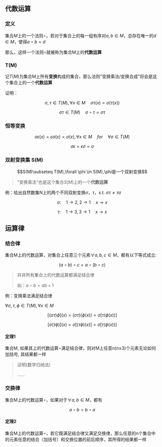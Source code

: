 ## 代数运算

### 定义

集合$M$上的一个法则$\circ$，若对于集合上的每一组有序对$a,b\in M$，总存在唯一的$d\in M$，使得$a\circ b=d$

那么，这样一个法则$\circ$就被称为集合M上的**代数运算**

### T(M)

记$T(M)$为集合M上所有**变换**构成的集合，那么法则“变换乘法/变换合成”将会是这个集合上的一个**代数运算**

证明：

$$\sigma,\tau\in T(M),\forall x\in M\quad \sigma\tau(x)=\sigma(\tau(x))$$

$$\sigma\tau\in T(M)\quad \sigma\circ\tau=\sigma\tau$$

### 恒等变换

$$\sigma\epsilon(x)=\epsilon\sigma(x)=\sigma(x),\forall x \in M \quad for \quad \forall \sigma\in T(M)$$

$$\sigma\epsilon=\epsilon\sigma=\sigma$$

### 双射变换集 S(M)

$$S(M)\subseteq T(M),\forall \phi \in S(M),\phi是一个双射变换$$

> “变换乘法”也是这个集合$S(M)$上的一个**代数运算**

例：给出自然数集N上的两个不同双射变换$\sigma$，$\tau$，s.t. $\sigma\tau\neq\tau\sigma$

$$\sigma:\quad 1\to2,2\to1\quad x\to x$$

$$\tau:\quad 1\to3,3\to1\quad x\to x$$

## 运算律

### 结合律

集合M上的代数运算，对集合上任意三个元素$\forall a,b,c\in M$，都有以下等式成立:

$$(a\circ b)\circ c=a\circ(b\circ c)$$

> 并非所有集合上的代数运算都满足结合律
>
> 如：$a\circ b=ab+1$

例：变换乘法满足结合律

$\forall \sigma,\tau,\phi\in T(M),\forall x\in M$

$$[(\sigma\tau)\phi](x)=(\sigma\tau)(\phi(x))=\sigma[\tau(\phi(x))]$$

$$[\sigma(\tau\phi)](x)=\sigma[(\tau\phi)(x)]=\sigma[\tau(\phi(x))]$$

#### 定理1

集合M, 如果其上的代数运算$\circ$满足结合律，则对M上任意n(n≥3)个元素无论如何加括号, 其结果都一样

> 证明(数学归纳法)
>
> ......


### 交换律

集合M上的代数运算$\circ$，如果对于$\forall a,b\in M$，都有

$$a\circ b=b\circ a$$

#### 定理2

集合M上的代数运算$\circ$，若它既满足结合律又满足交换律，那么任意的n个集合中的元素任意的结合（加括号）和交换位置的前后顺序，其所得的结果都一样